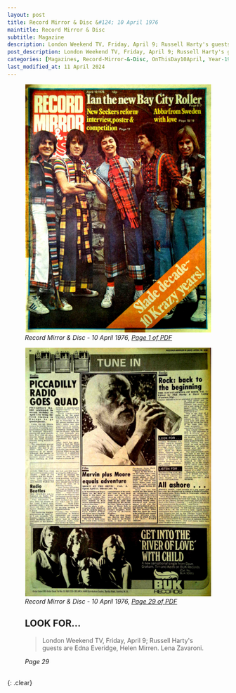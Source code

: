 ```yaml
---
layout: post
title: Record Mirror & Disc &#124; 10 April 1976
maintitle: Record Mirror & Disc
subtitle: Magazine
description: London Weekend TV, Friday, April 9; Russell Harty's guests are Edna Everidge, Helen Mirren. Lena Zavaroni.
post_description: London Weekend TV, Friday, April 9; Russell Harty's guests are Edna Everidge, Helen Mirren. Lena Zavaroni.
categories: [Magazines, Record-Mirror-&-Disc, OnThisDay10April, Year-1976]
last_modified_at: 11 April 2024
---
```


<figure class="fig1">
<a href="/assets/images/magazines/record-mirror/1976-04-10-01-record-mirror.png"><img src="/assets/images/magazines/record-mirror/1976-04-10-01-record-mirror.png" class="full-width zoom-in" /></a>
<cite class="whitespace">Record Mirror & Disc - 10 April 1976,
<a class="external-link" href="https://www.worldradiohistory.com/UK/Record-Mirror/70s/76/Record-Mirror-1976-04-10.pdf">Page 1 of PDF </a></cite>
</figure>

<figure class="fig2">
<a href="/assets/images/magazines/record-mirror/1976-04-10-29-record-mirror.png"><img src="/assets/images/magazines/record-mirror/1976-04-10-29-record-mirror.png" class="full-width zoom-in" /></a>
<cite class="whitespace">Record Mirror & Disc - 10 April 1976,
<a class="external-link" href="https://www.worldradiohistory.com/UK/Record-Mirror/70s/76/Record-Mirror-1976-04-10.pdf#page=29">Page 29 of PDF</a></cite>
</figure>

<figure class="fig3">
<h2 id="infobox3">LOOK FOR...</h2>
<blockquote>
<p>London Weekend TV, Friday, April 9; Russell Harty's guests are Edna Everidge, Helen Mirren. Lena Zavaroni.</p>
</blockquote>
<cite>Page 29</cite>
</figure>

<br />{: .clear}

